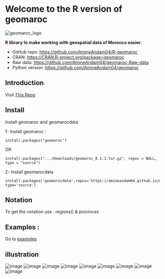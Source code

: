 # Welcome to the R version of  geomaroc

![geomaroc_logo](https://user-images.githubusercontent.com/49843367/164335838-537f0514-ce89-43ed-956f-c6c6de6ed264.png)

**R library to make working with geospatial data of Morocco easier.**

-   GitHub repo: <https://github.com/AmineAndam04/R-geomaroc>
-   CRAN: <https://CRAN.R-project.org/package=geomaroc>
-   Raw data: <https://github.com/AmineAndam04/geomaroc-Raw-data>
-   Python version :<https://github.com/AmineAndam04/geomaroc>
## Introduction
Visit [This Repo](https://github.com/AmineAndam04/R-geomaroc)
## Install
Install geomaroc and geomarocdata

1- Install geomaroc :
```{r}
install.packages("geomaroc")
``` 
OR
```{r}
install.packages(".../Downloads/geomaroc_0.1.1.tar.gz", repos = NULL, type = "source")
```
2- Install geomarocdata
```{r}
install.packages('geomarocdata',repos='https://amineandam04.github.io/drat/', type='source')
```
## Notation 
To get the notation use : regions() & provinces
## Examples :
Go to [examples](https://github.com/AmineAndam04/R-geomaroc/blob/main/Geomaroc%20R%20version.Rmd)

## illustration
![image](https://user-images.githubusercontent.com/49843367/168424993-ef5ffe00-872f-4cf7-882f-7487bb663acd.png)
![image](https://user-images.githubusercontent.com/49843367/168425010-6c7c0cbe-8f28-4dbd-83dc-5df2e2dc8cda.png)
![image](https://user-images.githubusercontent.com/49843367/168425018-7d7509b8-fba0-4a08-8fef-d58e6819fd5a.png)
![image](https://user-images.githubusercontent.com/49843367/168425030-f61848a1-4380-447e-ba24-937afed546b0.png)
![image](https://user-images.githubusercontent.com/49843367/168425036-0e06bcaa-efed-408d-a150-2f8c2a6289d9.png)
![image](https://user-images.githubusercontent.com/49843367/168425045-97da3c27-484c-4e07-9f07-cccea4a7cc82.png)
![image](https://user-images.githubusercontent.com/49843367/168425051-87cc406d-6389-4dfd-b7f7-04d1856ed59c.png)
![image](https://user-images.githubusercontent.com/49843367/168425058-b1cc894c-b397-4c25-b01a-e4d911e04e30.png)
![image](https://user-images.githubusercontent.com/49843367/168425184-92ff8558-a357-40da-a19e-f7eb557e6e7c.png)


